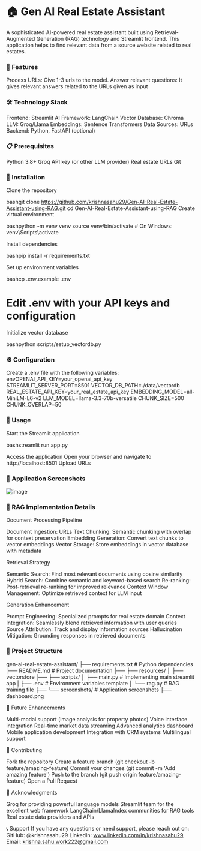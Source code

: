 # 🏠 Gen AI Real Estate Assistant
A sophisticated AI-powered real estate assistant built using Retrieval-Augmented Generation (RAG) technology and Streamlit frontend. This application helps to find relevant data from a source website related to 
real estates.
### 🚀 Features

Process URLs: Give 1-3 urls to the model.
Answer relevant questions: It gives relevant answers related to the URLs given as input

### 🛠️ Technology Stack

Frontend: Streamlit
AI Framework: LangChain
Vector Database: Chroma
LLM: Groq/Llama
Embeddings: Sentence Transformers
Data Sources: URLs
Backend: Python, FastAPI (optional)

### 📋 Prerequisites

Python 3.8+
Groq API key (or other LLM provider)
Real estate URLs
Git

### 🔧 Installation

Clone the repository

bashgit clone https://github.com/krishnasahu29/Gen-AI-Real-Estate-Assistant-using-RAG.git
cd Gen-AI-Real-Estate-Assistant-using-RAG
Create virtual environment

bashpython -m venv venv
source venv/bin/activate  # On Windows: venv\Scripts\activate

Install dependencies

bashpip install -r requirements.txt

Set up environment variables

bashcp .env.example .env
# Edit .env with your API keys and configuration

Initialize vector database

bashpython scripts/setup_vectordb.py
### ⚙️ Configuration
Create a .env file with the following variables:
envOPENAI_API_KEY=your_openai_api_key
STREAMLIT_SERVER_PORT=8501
VECTOR_DB_PATH=./data/vectordb
REAL_ESTATE_API_KEY=your_real_estate_api_key
EMBEDDING_MODEL=all-MiniLM-L6-v2
LLM_MODEL=llama-3.3-70b-versatile
CHUNK_SIZE=500
CHUNK_OVERLAP=50
### 🚀 Usage

Start the Streamlit application

bashstreamlit run app.py

Access the application
Open your browser and navigate to http://localhost:8501
Upload URLs

### 📱 Application Screenshots

![image](https://github.com/user-attachments/assets/272083d8-4514-4a0d-aacd-2bcab7755800)


### 🤖 RAG Implementation Details
Document Processing Pipeline

Document Ingestion: URLs
Text Chunking: Semantic chunking with overlap for context preservation
Embedding Generation: Convert text chunks to vector embeddings
Vector Storage: Store embeddings in vector database with metadata

Retrieval Strategy

Semantic Search: Find most relevant documents using cosine similarity
Hybrid Search: Combine semantic and keyword-based search
Re-ranking: Post-retrieval re-ranking for improved relevance
Context Window Management: Optimize retrieved context for LLM input

Generation Enhancement

Prompt Engineering: Specialized prompts for real estate domain
Context Integration: Seamlessly blend retrieved information with user queries
Source Attribution: Track and display information sources
Hallucination Mitigation: Grounding responses in retrieved documents

### 📁 Project Structure
gen-ai-real-estate-assistant/
├── requirements.txt            # Python dependencies
├── README.md                  # Project documentation
├── 
├── resources/
│   ├── vectorstore
├── 
├── scripts/
│   ├── main.py                # Implementing main streamlit app
|   ├── .env                   # Environment variables template
│   └── rag.py                 # RAG training file
├── 
└── screenshots/               # Application screenshots
    ├── dashboard.png

🔮 Future Enhancements

 Multi-modal support (image analysis for property photos)
 Voice interface integration
 Real-time market data streaming
 Advanced analytics dashboard
 Mobile application development
 Integration with CRM systems
 Multilingual support

🤝 Contributing

Fork the repository
Create a feature branch (git checkout -b feature/amazing-feature)
Commit your changes (git commit -m 'Add amazing feature')
Push to the branch (git push origin feature/amazing-feature)
Open a Pull Request

🙏 Acknowledgments

Groq for providing powerful language models
Streamlit team for the excellent web framework
LangChain/LlamaIndex communities for RAG tools
Real estate data providers and APIs

📞 Support
If you have any questions or need support, please reach out on:
GitHub: @krishnasahu29
LinkedIn: www.linkedin.com/in/krishnasahu29
Email: krishna.sahu.work222@gmail.com
